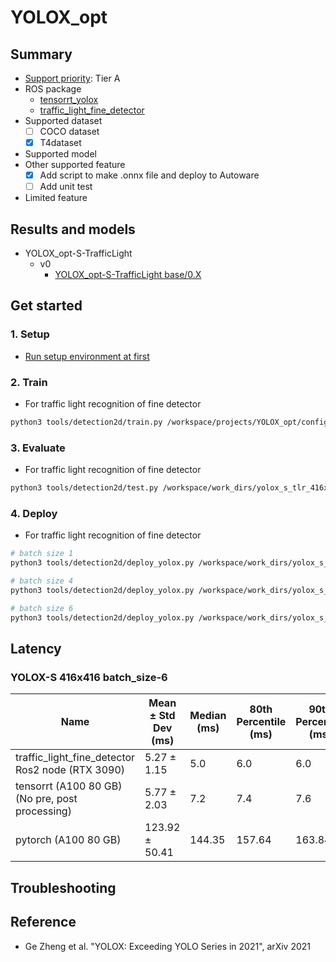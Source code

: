 # YOLOX_opt
## Summary

- [Support priority](https://github.com/tier4/AWML/blob/main/docs/design/autoware_ml_design.md#support-priority): Tier A
- ROS package
  - [tensorrt_yolox](https://github.com/autowarefoundation/autoware.universe/tree/main/perception/tensorrt_yolox)
  - [traffic_light_fine_detector](https://github.com/autowarefoundation/autoware.universe/tree/main/perception/autoware_traffic_light_fine_detector)
- Supported dataset
  - [ ] COCO dataset
  - [x] T4dataset
- Supported model
- Other supported feature
  - [x] Add script to make .onnx file and deploy to Autoware
  - [ ] Add unit test
- Limited feature

## Results and models

- YOLOX_opt-S-TrafficLight
  - v0
    - [YOLOX_opt-S-TrafficLight base/0.X](./docs/YOLOX_opt-S-TrafficLight/v0/base.md)

## Get started
### 1. Setup

- [Run setup environment at first](/tools/setting_environment/)

### 2. Train

- For traffic light recognition of fine detector

```bash
python3 tools/detection2d/train.py /workspace/projects/YOLOX_opt/configs/t4dataset/YOLOX_opt-S-TrafficLight/yolox_s_tlr_416x416_pedcar_t4dataset.py
```

### 3. Evaluate

- For traffic light recognition of fine detector

```bash
python3 tools/detection2d/test.py /workspace/work_dirs/yolox_s_tlr_416x416_pedcar_t4dataset/yolox_s_tlr_416x416_pedcar_t4dataset.py /workspace/work_dirs/yolox_s_tlr_416x416_pedcar_t4dataset/epoch_300.pth
```

### 4. Deploy

- For traffic light recognition of fine detector

```bash
# batch size 1
python3 tools/detection2d/deploy_yolox.py /workspace/work_dirs/yolox_s_tlr_416x416_pedcar_t4dataset/epoch_300.pth --input_size 416 416 --model yolox-s --batch_size 1 --output_onnx_file tlr_car_ped_yolox_s_batch_1.onnx

# batch size 4
python3 tools/detection2d/deploy_yolox.py /workspace/work_dirs/yolox_s_tlr_416x416_pedcar_t4dataset/epoch_300.pth --input_size 416 416 --model yolox-s --batch_size 4 --output_onnx_file tlr_car_ped_yolox_s_batch_4.onnx

# batch size 6
python3 tools/detection2d/deploy_yolox.py /workspace/work_dirs/yolox_s_tlr_416x416_pedcar_t4dataset/epoch_300.pth --input_size 416 416 --model yolox-s --batch_size 6 --output_onnx_file tlr_car_ped_yolox_s_batch_6.onnx
```

## Latency

### YOLOX-S 416x416 batch_size-6

| Name                                             | Mean ± Std Dev (ms) | Median (ms) | 80th Percentile (ms) | 90th Percentile (ms) | 95th Percentile (ms) | 99th Percentile (ms) |  
|--------------------------------------------------|----------------------|------------|----------------------|----------------------|----------------------|------------------------|  
| traffic_light_fine_detector Ros2 node (RTX 3090) | 5.27 ± 1.15          | 5.0        | 6.0                  | 6.0                  | 6.0                  | 6.90                   |  
| tensorrt (A100 80 GB) (No pre, post processing)  | 5.77 ± 2.03          | 7.2        | 7.4                  | 7.6                  | 7.7                  | 7.9                    |  
| pytorch (A100 80 GB)                             | 123.92 ± 50.41       | 144.35     | 157.64               | 163.84               | 174.32               | 218.65                 |  


## Troubleshooting

## Reference

- Ge Zheng et al. "YOLOX: Exceeding YOLO Series in 2021", arXiv 2021
